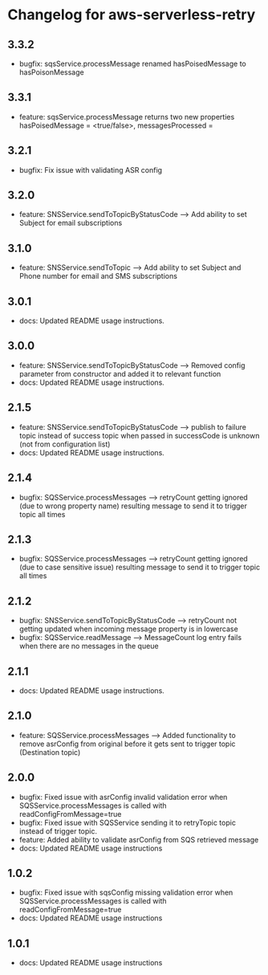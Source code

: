 # Changelog for aws-serverless-retry
<!--LATEST=3.3.2-->
<!--ENTRYINSERT-->

## 3.3.2
* bugfix: sqsService.processMessage renamed hasPoisedMessage to hasPoisonMessage

## 3.3.1
* feature: sqsService.processMessage returns two new properties hasPoisedMessage = <true/false>, messagesProcessed = <number> 

## 3.2.1
* bugfix: Fix issue with validating ASR config 

## 3.2.0
* feature: SNSService.sendToTopicByStatusCode --> Add ability to set Subject for email subscriptions

## 3.1.0
* feature: SNSService.sendToTopic --> Add ability to set Subject and Phone number for email and SMS subscriptions

## 3.0.1
* docs: Updated README usage instructions.

## 3.0.0
* feature: SNSService.sendToTopicByStatusCode --> Removed config parameter from constructor and added it to relevant function  
* docs: Updated README usage instructions.

## 2.1.5
* feature: SNSService.sendToTopicByStatusCode --> publish to failure topic instead of success topic when passed in successCode is unknown (not from configuration list) 
* docs: Updated README usage instructions.

## 2.1.4
* bugfix: SQSService.processMessages --> retryCount getting ignored (due to wrong property name) resulting message to send it to trigger topic all times

## 2.1.3
* bugfix: SQSService.processMessages --> retryCount getting ignored (due to case sensitive issue) resulting message to send it to trigger topic all times

## 2.1.2
* bugfix: SNSService.sendToTopicByStatusCode --> retryCount not getting updated when incoming message property is in lowercase
* bugfix: SQSService.readMessage --> MessageCount log entry fails when there are no messages in the queue

## 2.1.1
* docs: Updated README usage instructions.

## 2.1.0
* feature: SQSService.processMessages --> Added functionality to remove asrConfig from original before it gets sent to trigger topic (Destination topic)

## 2.0.0
* bugfix: Fixed issue with asrConfig invalid validation error when SQSService.processMessages is called  with readConfigFromMessage=true
* bugfix: Fixed issue with SQSService sending it to retryTopic topic instead of trigger topic.
* feature: Added ability to validate asrConfig from SQS retrieved message 
* docs: Updated README usage instructions

## 1.0.2
* bugfix: Fixed issue with sqsConfig missing validation error when SQSService.processMessages is called with readConfigFromMessage=true
* docs: Updated README usage instructions 

## 1.0.1
* docs: Updated README usage instructions